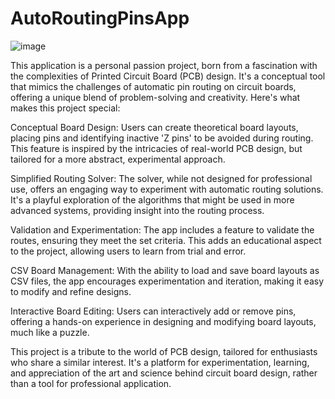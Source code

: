 # AutoRoutingPinsApp

![image](https://github.com/MkTess/AutoRoutingPinsApp/assets/44899752/b2b891d7-f771-47a7-af5e-4ee468ed62f2)

This application is a personal passion project, born from a fascination with the complexities of Printed Circuit Board (PCB) design. It's a conceptual tool that mimics the challenges of automatic pin routing on circuit boards, offering a unique blend of problem-solving and creativity. Here's what makes this project special:

Conceptual Board Design: Users can create theoretical board layouts, placing pins and identifying inactive 'Z pins' to be avoided during routing. This feature is inspired by the intricacies of real-world PCB design, but tailored for a more abstract, experimental approach.

Simplified Routing Solver: The solver, while not designed for professional use, offers an engaging way to experiment with automatic routing solutions. It's a playful exploration of the algorithms that might be used in more advanced systems, providing insight into the routing process.

Validation and Experimentation: The app includes a feature to validate the routes, ensuring they meet the set criteria. This adds an educational aspect to the project, allowing users to learn from trial and error.

CSV Board Management: With the ability to load and save board layouts as CSV files, the app encourages experimentation and iteration, making it easy to modify and refine designs.

Interactive Board Editing: Users can interactively add or remove pins, offering a hands-on experience in designing and modifying board layouts, much like a puzzle.

This project is a tribute to the world of PCB design, tailored for enthusiasts who share a similar interest. It's a platform for experimentation, learning, and appreciation of the art and science behind circuit board design, rather than a tool for professional application.

